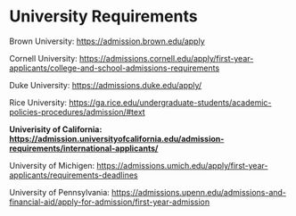 # University Requirements

Brown University: https://admission.brown.edu/apply

Cornell University: https://admissions.cornell.edu/apply/first-year-applicants/college-and-school-admissions-requirements

Duke University: https://admissions.duke.edu/apply/

Rice University: https://ga.rice.edu/undergraduate-students/academic-policies-procedures/admission/#text

**Univerisity of California: https://admission.universityofcalifornia.edu/admission-requirements/international-applicants/**

University of Michigen: https://admissions.umich.edu/apply/first-year-applicants/requirements-deadlines

University of Pennsylvania: https://admissions.upenn.edu/admissions-and-financial-aid/apply-for-admission/first-year-admission
